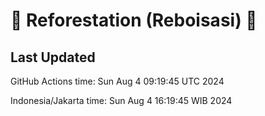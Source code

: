 
# 🌳 Reforestation (Reboisasi) 🌲

## Last Updated

GitHub Actions time: Sun Aug  4 09:19:45 UTC 2024

Indonesia/Jakarta time: Sun Aug  4 16:19:45 WIB 2024
